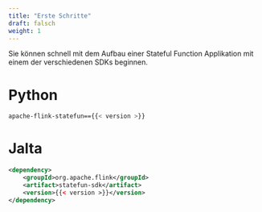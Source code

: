 ```yaml
---
title: "Erste Schritte"
draft: falsch
weight: 1
---
```


Sie können schnell mit dem Aufbau einer Stateful Function Applikation mit einem der verschiedenen SDKs beginnen.

Python
======

```bash
apache-flink-statefun=={{< version >}}
```

Jalta
===

```xml
<dependency>
    <groupId>org.apache.flink</groupId>
    <artifact>statefun-sdk</artifact>
    <version>{{< version >}}</version>
</dependency>
```

